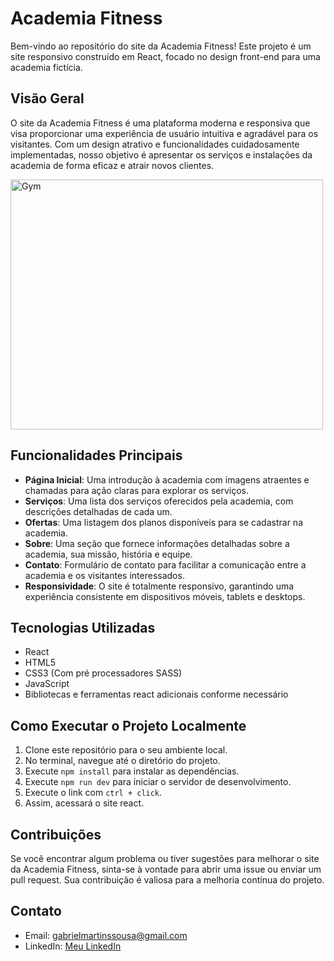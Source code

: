 # Academia Fitness

Bem-vindo ao repositório do site da Academia Fitness! Este projeto é um site responsivo construído em React, focado no design front-end para uma academia fictícia.

## Visão Geral

O site da Academia Fitness é uma plataforma moderna e responsiva que visa proporcionar uma experiência de usuário intuitiva e agradável para os visitantes. Com um design atrativo e funcionalidades cuidadosamente implementadas, nosso objetivo é apresentar os serviços e instalações da academia de forma eficaz e atrair novos clientes.

<img src="https://s2.ezgif.com/tmp/ezgif-2-8fd2bc7245.gif" alt="Gym" width="500" height="400">

## Funcionalidades Principais

- **Página Inicial**: Uma introdução à academia com imagens atraentes e chamadas para ação claras para explorar os serviços.
- **Serviços**: Uma lista dos serviços oferecidos pela academia, com descrições detalhadas de cada um.
- **Ofertas**: Uma listagem dos planos disponíveis para se cadastrar na academia.
- **Sobre**: Uma seção que fornece informações detalhadas sobre a academia, sua missão, história e equipe.
- **Contato**: Formulário de contato para facilitar a comunicação entre a academia e os visitantes interessados.
- **Responsividade**: O site é totalmente responsivo, garantindo uma experiência consistente em dispositivos móveis, tablets e desktops.

## Tecnologias Utilizadas

- React
- HTML5
- CSS3 (Com pré processadores SASS)
- JavaScript
- Bibliotecas e ferramentas react adicionais conforme necessário

## Como Executar o Projeto Localmente

1. Clone este repositório para o seu ambiente local.
2. No terminal, navegue até o diretório do projeto.
3. Execute `npm install` para instalar as dependências.
4. Execute `npm run dev` para iniciar o servidor de desenvolvimento.
5. Execute o link com `ctrl + click`.
6. Assim, acessará o site react.

## Contribuições

Se você encontrar algum problema ou tiver sugestões para melhorar o site da Academia Fitness, sinta-se à vontade para abrir uma issue ou enviar um pull request. Sua contribuição é valiosa para a melhoria contínua do projeto.

## Contato

- Email: gabrielmartinssousa@gmail.com
- LinkedIn: [Meu LinkedIn](https://www.linkedin.com/in/gabriel-martins-3b76b122a/)


